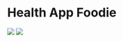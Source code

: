 # Health App Foodie
<img src="https://github.com/KKsnikere/healthAppFoodie/Screenshot2.jpg" />
<img src="https://github.com/KKsnikere/healthAppFoodie/Screenshot1.jpg" />
